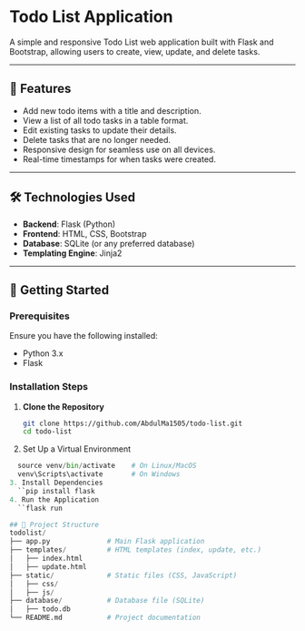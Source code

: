 # Todo List Application

A simple and responsive Todo List web application built with Flask and Bootstrap, allowing users to create, view, update, and delete tasks.

---

## 📝 Features

- Add new todo items with a title and description.
- View a list of all todo tasks in a table format.
- Edit existing tasks to update their details.
- Delete tasks that are no longer needed.
- Responsive design for seamless use on all devices.
- Real-time timestamps for when tasks were created.

---

## 🛠️ Technologies Used

- **Backend**: Flask (Python)
- **Frontend**: HTML, CSS, Bootstrap
- **Database**: SQLite (or any preferred database)
- **Templating Engine**: Jinja2

---

## 🚀 Getting Started

### Prerequisites

Ensure you have the following installed:

- Python 3.x
- Flask

### Installation Steps

1. **Clone the Repository**
   ```bash
   git clone https://github.com/AbdulMa1505/todo-list.git
   cd todo-list
2. Set Up a Virtual Environment
  ```python -m venv venv
    source venv/bin/activate    # On Linux/MacOS
    venv\Scripts\activate       # On Windows
3. Install Dependencies
    ``pip install flask
4. Run the Application
    ``flask run

## 📂 Project Structure
todolist/
├── app.py              # Main Flask application
├── templates/          # HTML templates (index, update, etc.)
│   ├── index.html
│   ├── update.html
├── static/             # Static files (CSS, JavaScript)
│   ├── css/
│   ├── js/
├── database/           # Database file (SQLite)
│   ├── todo.db
└── README.md           # Project documentation


